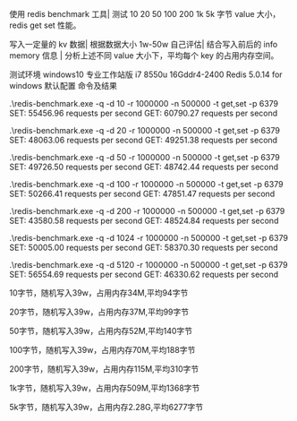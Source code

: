 使用 redis benchmark 工具| 测试 10 20 50 100 200 1k 5k 字节 value 大小，redis get set 性能。

写入一定量的 kv 数据| 根据数据大小 1w-50w 自己评估| 结合写入前后的 info memory 信息 | 分析上述不同 value 大小下，平均每个 key 的占用内存空间。

测试环境 windows10 专业工作站版 i7 8550u 16Gddr4-2400
Redis 5.0.14 for windows 默认配置
命令及结果

.\redis-benchmark.exe -q -d 10 -r 1000000 -n 500000 -t get,set -p 6379 SET: 55456.96 requests per second GET: 60790.27 requests per second

.\redis-benchmark.exe -q -d 20 -r 1000000 -n 500000 -t get,set -p 6379 SET: 48063.06 requests per second GET: 49251.38 requests per second

.\redis-benchmark.exe -q -d 50 -r 1000000 -n 500000 -t get,set -p 6379 SET: 49726.50 requests per second GET: 48742.44 requests per second

.\redis-benchmark.exe -q -d 100 -r 1000000 -n 500000 -t get,set -p 6379 SET: 50266.41 requests per second GET: 47851.47 requests per second

.\redis-benchmark.exe -q -d 200 -r 1000000 -n 500000 -t get,set -p 6379 SET: 43580.58 requests per second GET: 48524.84 requests per second

.\redis-benchmark.exe -q -d 1024 -r 1000000 -n 500000 -t get,set -p 6379 SET: 50005.00 requests per second GET: 58370.30 requests per second

.\redis-benchmark.exe -q -d 5120 -r 1000000 -n 500000 -t get,set -p 6379 SET: 56554.69 requests per second GET: 46330.62 requests per second

10字节，随机写入39w，占用内存34M,平均94字节

20字节，随机写入39w，占用内存37M,平均99字节

50字节，随机写入39w，占用内存52M,平均140字节

100字节，随机写入39w，占用内存70M,平均188字节

200字节，随机写入39w，占用内存115M,平均310字节

1k字节，随机写入39w，占用内存509M,平均1368字节

5k字节，随机写入39w，占用内存2.28G,平均6277字节
